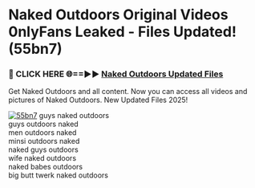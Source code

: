 # Naked Outdoors Original Videos 0nlyFans Leaked - Files Updated! (55bn7)

<h3>🔴 CLICK HERE 🌐==►► <a href="https://tinyurl.com/yckcrads" rel="nofollow">Naked Outdoors Updated Files</a></h3>

Get Naked Outdoors and all content. Now you can access all videos and pictures of Naked Outdoors. New Updated Files 2025!

[![55bn7](https://i.imgur.com/hpKpOFt.gif)](https://tinyurl.com/yckcrads)
guys naked outdoors<br>
guys outdoors naked<br>
men outdoors naked<br>
minsi outdoors naked<br>
naked guys outdoors<br>
wife naked outdoors<br>
naked babes outdoors<br>
big butt twerk naked outdoors